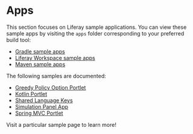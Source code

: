 # Apps [](id=apps)

This section focuses on Liferay sample applications. You can view these sample
apps by visiting the `apps` folder corresponding to your preferred build tool:

- [Gradle sample apps](https://github.com/liferay/liferay-blade-samples/tree/master/gradle/apps)
- [Liferay Workspace sample apps](https://github.com/liferay/liferay-blade-samples/tree/master/liferay-workspace/apps)
- [Maven sample apps](https://github.com/liferay/liferay-blade-samples/tree/master/maven/apps)

The following samples are documented:

- [Greedy Policy Option Portlet](#greedy-policy-option-portlet)
- [Kotlin Portlet](#kotlin-portlet)
- [Shared Language Keys](#shared-language-keys)
- [Simulation Panel App](#simulation-panel-app)
- [Spring MVC Portlet](#spring-mvc-portlet)

Visit a particular sample page to learn more!
